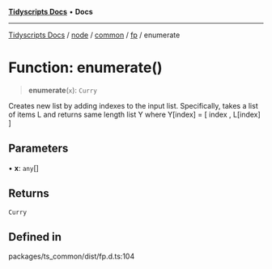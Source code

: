 [**Tidyscripts Docs**](../../../../../../../README.md) • **Docs**

***

[Tidyscripts Docs](../../../../../../../globals.md) / [node](../../../../../README.md) / [common](../../../README.md) / [fp](../README.md) / enumerate

# Function: enumerate()

> **enumerate**(`x`): `Curry`

Creates new list by adding indexes to the input list.
Specifically, takes a list of items L and returns same length list Y where Y[index] = [ index , L[index] ]

## Parameters

• **x**: `any`[]

## Returns

`Curry`

## Defined in

packages/ts\_common/dist/fp.d.ts:104
